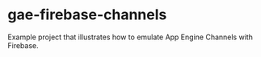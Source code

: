# gae-firebase-channels
Example project that illustrates how to emulate App Engine Channels with Firebase.
